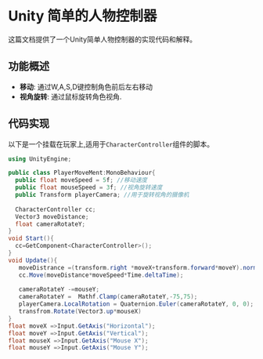 # Unity 简单的人物控制器

这篇文档提供了一个Unity简单人物控制器的实现代码和解释。

## 功能概述

- **移动**: 通过W,A,S,D键控制角色前后左右移动
- **视角旋转**: 通过鼠标旋转角色视角.


## 代码实现

以下是一个挂载在玩家上,适用于`CharacterController`组件的脚本。

```csharp
using UnityEngine;

public class PlayerMoveMent:MonoBehaviour{
  public float moveSpeed = 5f; //移动速度
  public float mouseSpeed = 3f; //视角旋转速度
  public Transform playerCamera; //用于旋转视角的摄像机
  
  CharacterController cc;
  Vector3 moveDistance;
  float cameraRotateY;
}
void Start(){
  cc=GetComponent<CharacterController>();
}
void Update(){
   moveDistrance =(transform.right *moveX+transform.forward*moveY).normalizing;
   cc.Move(moveDistance*moveSpeed*Time.deltaTime);
 
   cameraRotateY -=mouseY;
   cameraRotateY =  Mathf.Clamp(cameraRotateY,-75,75);
   playerCamera.LocalRotation = Quaternion.Euler(cameraRotateY, 0, 0);
   transfrom.Rotate(Vector3.up*mouseX)
}
float moveX =>Input.GetAxis("Horizontal");
float moveY =>Input.GetAxis("Vertical");
float mouseX =>Input.GetAxis("Mouse X");
float mouseY =>Input.GetAxis("Mouse Y");
```

